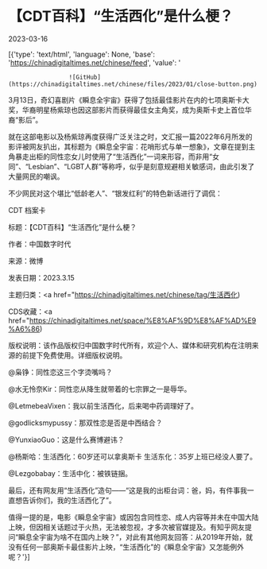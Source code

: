 # 【CDT百科】“生活西化”是什么梗？

2023-03-16

[{'type': 'text/html', 'language': None, 'base': 'https://chinadigitaltimes.net/chinese/feed', 'value': '            

                    

                     ![GitHub](https://chinadigitaltimes.net/chinese/files/2023/01/close-button.png)

                    

                    

                

            

        

3月13日，奇幻喜剧片《瞬息全宇宙》获得了包括最佳影片在内的七项奥斯卡大奖，华裔明星杨紫琼也因这部影片而获得最佳女主角奖，成为奥斯卡史上首位华裔“影后”。

就在这部电影以及杨紫琼再度获得广泛关注之时，文汇报一篇2022年6月所发的影评被网友扒出，其标题为《瞬息全宇宙：花哨形式与单一想象》，文章在提到主角暴走出柜的同性恋女儿时使用了“生活西化”一词来形容，而非用“女同”、“Lesbian”、“LGBT人群”等称呼，似乎是刻意规避相关敏感词，由此引发了大量网民的嘲讽。

不少网民对这个堪比“低龄老人”、“银发红利”的特色新话进行了调侃：



CDT 档案卡

标题：【CDT百科】“生活西化”是什么梗？

作者：中国数字时代

来源：微博

发表日期：2023.3.15

主题归类：<a href="https://chinadigitaltimes.net/chinese/tag/生活西化)

CDS收藏：<a href="https://chinadigitaltimes.net/space/%E8%AF%9D%E8%AF%AD%E9%A6%86)

版权说明：该作品版权归中国数字时代所有，欢迎个人、媒体和研究机构在注明来源的前提下免费使用。详细版权说明。







@枭铮：同性恋这三个字烫嘴吗？

@水无怜奈Kir：同性恋从降生就带着的七宗罪之一是辱华。

@LetmebeaVixen：我以前生活西化，后来喝中药调理好了。

@godlicksmypussy：那双性恋是否是中西结合？

@YunxiaoGuo：这是什么赛博避讳？

@杨斯哈：生活西化：60岁还可以拿奥斯卡 生活东化：35岁上班已经没人要了。

@Lezgobabay：生活中化：被铁链捆。



最后，还有网友用“生活西化”造句——“这是我的出柜台词：爸，妈，有件事我一直想告诉你们，我的生活西化了”。

值得一提的是，电影《瞬息全宇宙》或因包含同性恋、成人内容等并未在中国大陆上映，但因相关话题过于火热，无法被忽视，才多次被官媒提及。有知乎网友提问“瞬息全宇宙为啥不在国内上映？”，对此有其他网友回答：从2019年开始，就没有任何一部奥斯卡最佳影片上映，“生活西化”的《瞬息全宇宙》又怎能例外呢？'}]
